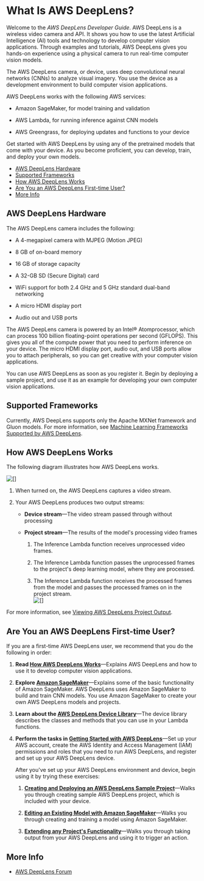 # What Is AWS DeepLens?<a name="what-is-deeplens"></a>

Welcome to the *AWS DeepLens Developer Guide*\. AWS DeepLens is a wireless video camera and API\. It shows you how to use the latest Artificial Intelligence \(AI\) tools and technology to develop computer vision applications\. Through examples and tutorials, AWS DeepLens gives you hands\-on experience using a physical camera to run real\-time computer vision models\. 

The AWS DeepLens camera, or device, uses deep convolutional neural networks \(CNNs\) to analyze visual imagery\. You use the device as a development environment to build computer vision applications\. 

AWS DeepLens works with the following AWS services:

+ Amazon SageMaker, for model training and validation

+ AWS Lambda, for running inference against CNN models

+ AWS Greengrass, for deploying updates and functions to your device

Get started with AWS DeepLens by using any of the pretrained models that come with your device\. As you become proficient, you can develop, train, and deploy your own models\.


+ [AWS DeepLens Hardware](#deeplens-hardware)
+ [Supported Frameworks](#supported-frameworks)
+ [How AWS DeepLens Works](#how-deeplens-works)
+ [Are You an AWS DeepLens First\-time User?](#deeplens-first-time-user)
+ [More Info](#what-is-deeplens-related-topics)

## AWS DeepLens Hardware<a name="deeplens-hardware"></a>

The AWS DeepLens camera includes the following:

+ A 4\-megapixel camera with MJPEG \(Motion JPEG\)

+ 8 GB of on\-board memory

+ 16 GB of storage capacity

+ A 32\-GB SD \(Secure Digital\) card

+ WiFi support for both 2\.4 GHz and 5 GHz standard dual\-band networking

+ A micro HDMI display port

+ Audio out and USB ports

The AWS DeepLens camera is powered by an Intel® Atomprocessor, which can process 100 billion floating\-point operations per second \(GFLOPS\)\. This gives you all of the compute power that you need to perform inference on your device\. The micro HDMI display port, audio out, and USB ports allow you to attach peripherals, so you can get creative with your computer vision applications\.

You can use AWS DeepLens as soon as you register it\. Begin by deploying a sample project, and use it as an example for developing your own computer vision applications\.

## Supported Frameworks<a name="supported-frameworks"></a>

Currently, AWS DeepLens supports only the Apache MXNet framework and Gluon models\. For more information, see [Machine Learning Frameworks Supported by AWS DeepLens](deeplens-supported-frameworks.md)\.

## How AWS DeepLens Works<a name="how-deeplens-works"></a>

The following diagram illustrates how AWS DeepLens works\.

![\[\]](http://docs.aws.amazon.com/deeplens/latest/dg/images/deeplens-hiw-general.png)

1. When turned on, the AWS DeepLens captures a video stream\.

1. Your AWS DeepLens produces two output streams:

   + **Device stream**—The video stream passed through without processing

   + **Project stream**—The results of the model's processing video frames

     1. The Inference Lambda function receives unprocessed video frames\.

     1. The Inference Lambda function passes the unprocessed frames to the project's deep learning model, where they are processed\.

     1. The Inference Lambda function receives the processed frames from the model and passes the processed frames on in the project stream\.  
![\[\]](http://docs.aws.amazon.com/deeplens/latest/dg/images/deeplens-sample-output.png)

For more information, see [Viewing AWS DeepLens Project Output](deeplens-viewing-output.md)\.

## Are You an AWS DeepLens First\-time User?<a name="deeplens-first-time-user"></a>

If you are a first\-time AWS DeepLens user, we recommend that you do the following in order:

1. **Read [How AWS DeepLens Works](#how-deeplens-works)**—Explains AWS DeepLens and how to use it to develop computer vision applications\.

1. **Explore [Amazon SageMaker](http://docs.aws.amazon.com/sagemaker/latest/dg/whatis.html)**—Explains some of the basic functionality of Amazon SageMaker\. AWS DeepLens uses Amazon SageMaker to build and train CNN models\. You use Amazon SageMaker to create your own AWS DeepLens models and projects\.

1. **Learn about the [AWS DeepLens Device Library](deeplens-device-library.md)**—The device library describes the classes and methods that you can use in your Lambda functions\.

1. **Perform the tasks in [Getting Started with AWS DeepLens](deeplens-getting-started.md)**—Set up your AWS account, create the AWS Identity and Access Management \(IAM\) permissions and roles that you need to run AWS DeepLens, and register and set up your AWS DeepLens device\.

   After you've set up your AWS DeepLens environment and device, begin using it by trying these exercises:

   1. **[Creating and Deploying an AWS DeepLens Sample Project](deeplens-create-deploy-sample-project.md)**—Walks you through creating sample AWS DeepLens project, which is included with your device\.

   1. **[Editing an Existing Model with Amazon SageMaker](deeplens-train-model.md)**—Walks you through creating and training a model using Amazon SageMaker\.

   1. **[Extending any Project's Functionality](deeplens-extend.md)**—Walks you through taking output from your AWS DeepLens and using it to trigger an action\.

## More Info<a name="what-is-deeplens-related-topics"></a>

+ [AWS DeepLens Forum](https://forums.aws.amazon.com/forum.jspa?forumID=275)